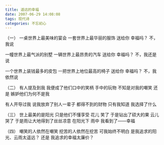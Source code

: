```yaml
---
title: 遥远的幸福
date: 2007-06-29 14:08:08
tags: 现代诗
categories: 不忘初心
---
```

（一）
一桌世界上最美味的宴会
一套世界上最华丽的服饰
送给你
幸福吗？
不，我说
<!-- more -->
一幢世界上最气派的别墅
一辆世界上最昂贵的汽车
送给你
幸福吗？
不，我还是说

一个世界上装钱最多的皮包
一把世界上地位最高的椅子
送给你
幸福吗？
不，我依然说

（二）
有人提及到我
我便成了他们口中的笑柄
手中的玩物
不知是对我的嘲笑
还是
嫉妒他们为何不是我

有人开导过我
说我放弃了别人一辈子
都得不到的财物
只有我知道
我选择了什么

（三）
世上最美的是阳光
只是他们不懂享受
花儿
笑了
于是钻出了硕大的果
云儿
哭了
于是雨让大地得到了丝丝凉意
在阳光下
雨中
我看到了——幸福

（四）
嘲笑的人依然在嘲笑
挖苦的人依然在挖苦
可我始终不明白
是我追求的阳光、云雨太遥远？
还是
我追求的幸福太廉价？